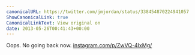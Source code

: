 ```yaml
---
canonicalURL: https://twitter.com/jmjordan/status/338454870224941057
ShowCanonicalLink: true
CanonicalLinkText: View original on
date: 2013-05-26T00:41:43+00:00
---
```

Oops. No going back now. [instagram.com/p/ZwVQ-4IxMg/](http://instagram.com/p/ZwVQ-4IxMg/)